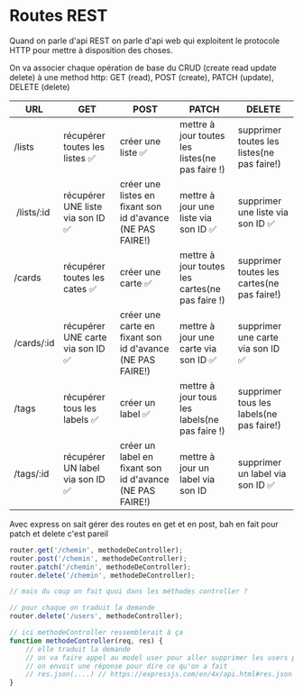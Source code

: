 # Routes REST

Quand on parle d'api REST on parle d'api web qui exploitent le protocole HTTP pour mettre à disposition des choses.

On va associer chaque opération de base du CRUD (create read update delete) à une method http: GET (read), POST (create), PATCH (update), DELETE (delete)

| URL | GET | POST | PATCH | DELETE |
|---|---|---|---|---|
| /lists | récupérer toutes les listes ✅ | créer une liste ✅ | mettre à jour toutes les listes(ne pas faire !) | supprimer toutes les listes(ne pas faire!) |
| /lists/:id | récupérer UNE liste via son ID ✅ | créer une listes en fixant son id d'avance (NE PAS FAIRE!) | mettre à jour une liste via son ID ✅ | supprimer une liste via son ID ✅ |
| /cards | récupérer toutes les cates ✅ | créer une carte ✅  | mettre à jour toutes les cartes(ne pas faire !) | supprimer toutes les cartes(ne pas faire!) |
| /cards/:id | récupérer UNE carte via son ID ✅ | créer une carte en fixant son id d'avance (NE PAS FAIRE!) | mettre à jour une carte via son ID ✅ | supprimer une carte via son ID ✅ |
| /tags| récupérer tous les labels ✅ | créer un label ✅ | mettre à jour tous les labels(ne pas faire !) | supprimer tous les labels(ne pas faire!) |
| /tags/:id | récupérer UN label via son ID ✅ | créer un label en fixant son id d'avance (NE PAS FAIRE!) | mettre à jour un label via son ID | supprimer un label via son ID ✅ |

Avec express on sait gérer des routes en get et en post, bah en fait pour patch et delete c'est pareil

```js
router.get('/chemin', methodeDeController);
router.post('/chemin', methodeDeController);
router.patch('/chemin', methodeDeController);
router.delete('/chemin', methodeDeController);

// mais du coup on fait quoi dans les méthodes controller ?

// pour chaque on traduit la demande
router.delete('/users', methodeController);

// ici methodeController ressemblerait à ça
function methodeController(req, res) {
    // elle traduit la demande
    // on va faire appel au model user pour aller supprimer les users par exemple
    // on envoit une réponse pour dire ce qu'on a fait
    // res.json(....) // https://expressjs.com/en/4x/api.html#res.json
}
```